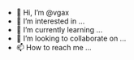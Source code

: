 - 👋 Hi, I’m @vgax
- 👀 I’m interested in ...
- 🌱 I’m currently learning ...
- 💞️ I’m looking to collaborate on ...
- 📫 How to reach me ...

<!---
vgax/vgax is a ✨ special ✨ repository because its `README.md` (this file) appears on your GitHub profile.
You can click the Preview link to take a look at your changes.
--->

